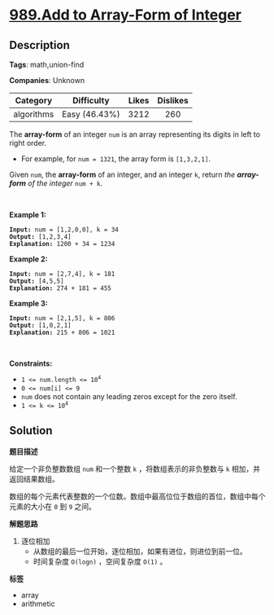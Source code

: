 # [989.Add to Array-Form of Integer](https://leetcode.com/problems/add-to-array-form-of-integer/description/)

## Description

**Tags**: math,union-find

**Companies**: Unknown

|  Category  |  Difficulty   | Likes | Dislikes |
| :--------: | :-----------: | :---: | :------: |
| algorithms | Easy (46.43%) | 3212  |   260    |

<p>The <strong>array-form</strong> of an integer <code>num</code> is an array representing its digits in left to right order.</p>
<ul>
  <li>For example, for <code>num = 1321</code>, the array form is <code>[1,3,2,1]</code>.</li>
</ul>
<p>Given <code>num</code>, the <strong>array-form</strong> of an integer, and an integer <code>k</code>, return <em>the <strong>array-form</strong> of the integer</em> <code>num + k</code>.</p>
<p>&nbsp;</p>
<p><strong class="example">Example 1:</strong></p>
<pre><code><strong>Input:</strong> num = [1,2,0,0], k = 34
<strong>Output:</strong> [1,2,3,4]
<strong>Explanation:</strong> 1200 + 34 = 1234</code></pre>
<p><strong class="example">Example 2:</strong></p>
<pre><code><strong>Input:</strong> num = [2,7,4], k = 181
<strong>Output:</strong> [4,5,5]
<strong>Explanation:</strong> 274 + 181 = 455</code></pre>
<p><strong class="example">Example 3:</strong></p>
<pre><code><strong>Input:</strong> num = [2,1,5], k = 806
<strong>Output:</strong> [1,0,2,1]
<strong>Explanation:</strong> 215 + 806 = 1021</code></pre>
<p>&nbsp;</p>
<p><strong>Constraints:</strong></p>
<ul>
  <li><code>1 &lt;= num.length &lt;= 10<sup>4</sup></code></li>
  <li><code>0 &lt;= num[i] &lt;= 9</code></li>
  <li><code>num</code> does not contain any leading zeros except for the zero itself.</li>
  <li><code>1 &lt;= k &lt;= 10<sup>4</sup></code></li>
</ul>

## Solution

**题目描述**

给定一个非负整数数组 `num` 和一个整数 `k` ，将数组表示的非负整数与 `k` 相加，并返回结果数组。

数组的每个元素代表整数的一个位数。数组中最高位位于数组的首位，数组中每个元素的大小在 `0` 到 `9` 之间。

**解题思路**

1. 逐位相加
   - 从数组的最后一位开始，逐位相加，如果有进位，则进位到前一位。
   - 时间复杂度 `O(logn)` ，空间复杂度 `O(1)` 。

**标签**

- array
- arithmetic
